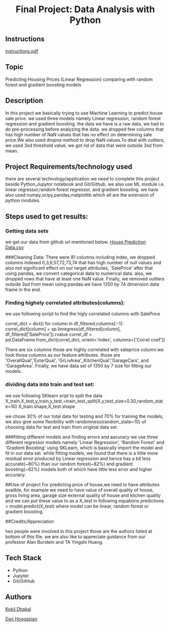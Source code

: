 <h1 align="center">Final Project: Data Analysis with Python</h1>

## Instructions

[instructions.pdf](instructions.pdf)

## Topic

Predicting Housing Prices (Linear Regression)
comparing with random forest and gradient boosting models

## Description
In this project we basically trying to use Machine Learning to predict house sale price.
we used three models namely Linear regression, random forest regression and gradient boosting.
the data we have is a raw data, we had to do pre-processing before analyzing the data. we dropped 
few columns  that has high number of NaN values that has no effect on determining sale price.We 
also used dropna method to drop NaN values.To deal with outliers, we used 3sd threshold value. we 
got rid of data that were outside 3sd from mean.

## Project Requirements/technology used

there are several technology/application we need to complete this project
beside Python,Jupytor notebook and Git/Github, we also use ML module i.e.
linear regressor,random forest regressor, and gradient boosting. we have 
also used numpy,scipy,pandas,matplotlib which all are the extension of
python modules.

## Steps used to get results:

### Getting data sets
we get our data from github url mentioned below.
[House Prediction Data.csv](https://github.com/bursteinalan/Data-Sets/tree/master/Housing)

###Cleaning Data:
There were 81 columns including index, we dropped columns indexed 0,3,6,57,72,73,74 that has high number of null values and also not significant effect on our target attributes, 'SalePrice' after that using
pandas, we convert categorical data to numerical data. also, we dropped  rows that have at least one NaN
value. Finally, we removed outliers outside 3sd from mean using pandas.we have 1350 by 74 dimension data frame in the end.
### Finding highely correlated attributes(columns):
we use following script to find the higly correlated columns with SalePrice

correl_dict = dict()
for column in df_filtered.columns[:-1]:
    correl_dict[column] = sp.linregress(df_filtered[column], df_filtered['SalePrice']).rvalue
correl_df = pd.DataFrame.from_dict(correl_dict, orient='index', columns=['Correl coef'])

There are  six columns those are highly correlated with saleprice column.we took those columns as our
feature attributes. those are 'OverallQual','ExterQual', 'GrLivArea',,KitchenQual','GarageCars', and
'GarageArea'. Finally, we have data set of 1350 by 7 size for fitting our models.

### dividing data into train and test set:
we use following SKlearn sript to split the data
X_train,X_test,y_train,y_test,=train_test_split(X,y,test_size=0.30,random_state=10)
X_train.shape,X_test.shape

we chose 30% of our total data for testing and 70% for training the models, we also give some flexibility with randomness(random_state=10) of choosing data for test and train from original 
data set.

###fitting different models and finding errors and aacuracy
we use three different regressor models namely 'Linear Regression', 'Random Forest' and
'Gradient Boosting' using SKLearn, which is basically import the model and fit in our data
set. while fitting models, we found that there is a little  more residual error produced by
Linear regression and hence has a bit less accurate(~80%) than our random forest(~82%) and gradient boosting(~82%) models both of which have little less error and higher accuracy. 


##Use of project
For predicting price of house,we need to have attributes availble, for example
we need to have value of overall quality of house, gross living area, garage size
external quality of house and kitchen quality  and we can put these value to as a
X_test in following equations
predictions = model.predict(X_test)
where model can be linear, random forest or gradient boosting.

##Credits/Appreciation

two people were involved in this project those are the authors listed at bottom of
this file. we are also like to appreciate guidance from our professor Alan Burstein and
TA Yingshi Huang.


## Tech Stack

- Python
- Jupyter
- Git/GitHub

## Authors

[Kokil Dhakal](https://github.com/KD6752)

[Dan Hoogasian](https://github.com/)  
